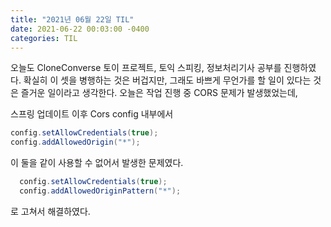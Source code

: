 ```yaml
---
title: "2021년 06월 22일 TIL"
date: 2021-06-22 00:03:00 -0400
categories: TIL
---
```


오늘도 CloneConverse 토이 프로젝트, 토익 스피킹, 정보처리기사 공부를 진행하였다. 확실히 이 셋을 병행하는 것은 버겁지만, 그래도 바쁘게 무언가를 할 일이 있다는 것은 즐거운 일이라고 생각한다.
오늘은 작업 진행 중 CORS 문제가 발생했었는데,

스프링 업데이트 이후 Cors config 내부에서
```java
config.setAllowCredentials(true);
config.addAllowedOrigin("*");
```
이 둘을 같이 사용할 수 없어서 발생한 문제였다.
```java
  config.setAllowCredentials(true);
  config.addAllowedOriginPattern("*");
```
로 고쳐서 해결하였다.
